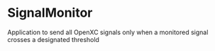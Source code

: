 SignalMonitor
=============

Application to send all OpenXC signals only when a monitored signal crosses a designated threshold
